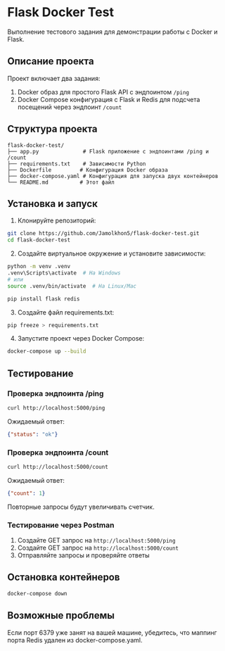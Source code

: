 # Flask Docker Test

Выполнение тестового задания для демонстрации работы с Docker и Flask.

## Описание проекта

Проект включает два задания:

1. Docker образ для простого Flask API с эндпоинтом `/ping`
2. Docker Compose конфигурация с Flask и Redis для подсчета посещений через эндпоинт `/count`

## Структура проекта

```
flask-docker-test/
├── app.py              # Flask приложение с эндпоинтами /ping и /count
├── requirements.txt    # Зависимости Python
├── Dockerfile         # Конфигурация Docker образа
├── docker-compose.yaml # Конфигурация для запуска двух контейнеров
└── README.md          # Этот файл
```

## Установка и запуск

1. Клонируйте репозиторий:
```bash
git clone https://github.com/Jamolkhon5/flask-docker-test.git
cd flask-docker-test
```

2. Создайте виртуальное окружение и установите зависимости:
```bash
python -m venv .venv
.venv\Scripts\activate  # На Windows
# или
source .venv/bin/activate  # На Linux/Mac

pip install flask redis
```

3. Создайте файл requirements.txt:
```bash
pip freeze > requirements.txt
```

4. Запустите проект через Docker Compose:
```bash
docker-compose up --build
```

## Тестирование

### Проверка эндпоинта /ping
```bash
curl http://localhost:5000/ping
```
Ожидаемый ответ:
```json
{"status": "ok"}
```

### Проверка эндпоинта /count
```bash
curl http://localhost:5000/count
```
Ожидаемый ответ:
```json
{"count": 1}
```

Повторные запросы будут увеличивать счетчик.

### Тестирование через Postman

1. Создайте GET запрос на `http://localhost:5000/ping`
2. Создайте GET запрос на `http://localhost:5000/count`  
3. Отправляйте запросы и проверяйте ответы

## Остановка контейнеров

```bash
docker-compose down
```

## Возможные проблемы

Если порт 6379 уже занят на вашей машине, убедитесь, что маппинг порта Redis удален из docker-compose.yaml.